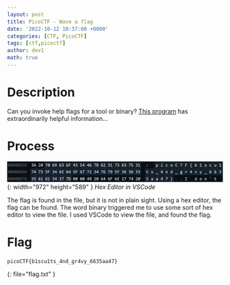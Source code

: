 ```yaml
---
layout: post
title: PicoCTF - Wave a flag
date: '2022-10-12 10:37:00 +0800'
categories: [CTF, PicoCTF]
tags: [ctf,picoctf]     
author: dev1
math: true
---
```

# Description
Can you invoke help flags for a tool or binary? [This program](https://mercury.picoctf.net/static/1b1b6b2b4b3b4b3b4b3b4b3b4b3b4b3b/warm) has extraordinarily helpful information...

# Process
![Wave a flag](/assets/img/WaveAFlag.png){: width="972" height="589" }
_Hex Editor in VSCode_

The flag is found in the file, but it is not in plain sight. Using a hex editor, the flag can be found.
The word binary triggered me to use some sort of hex editor to view the file. I used VSCode to view the file, and found the flag.

# Flag
```
picoCTF{b1scu1ts_4nd_gr4vy_6635aa47}
```
{: file="flag.txt" }